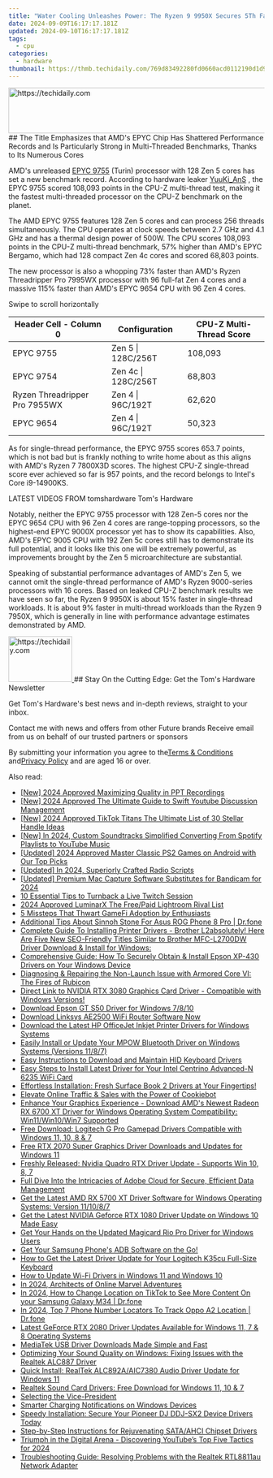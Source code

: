 ```yaml
---
title: "Water Cooling Unleashes Power: The Ryzen 9 9950X Secures 5Th Fastest CPU Title, Behind Xeon and Threadripper in Extreme Benchmarks"
date: 2024-09-09T16:17:17.181Z
updated: 2024-09-10T16:17:17.181Z
tags:
  - cpu
categories:
  - hardware
thumbnail: https://thmb.techidaily.com/769d83492280fd0660acd0112190d1d990d0e4305860168c39e79719f29b2ea7.jpg
---
```


<!-- affiliate ads begin -->
<a href="https://ursime.pxf.io/c/5597632/2136536/16384" target="_top" id="2136536">
  <img src="//a.impactradius-go.com/display-ad/16384-2136536" border="0" alt="https://techidaily.com" width="728" height="90"/>
</a>
<img height="0" width="0" src="https://ursime.pxf.io/i/5597632/2136536/16384" style="position:absolute;visibility:hidden;" border="0" />
<!-- affiliate ads end -->
## The Title Emphasizes that AMD's EPYC Chip Has Shattered Performance Records and Is Particularly Strong in Multi-Threaded Benchmarks, Thanks to Its Numerous Cores

AMD's unreleased [EPYC 9755](https://www.tomshardware.com/pc-components/cpus/amd-announces-3nm-epyc-turin-launching-with-192-cores-and-384-threads-in-second-half-of-2024-54x-faster-than-intel-xeon-in-ai-workload) (Turin) processor with 128 Zen 5 cores has set a new benchmark record. According to hardware leaker [YuuKi_AnS](https://x.com/yuuki%5Fans/status/1816185684753015066) , the EPYC 9755 scored 108,093 points in the CPU-Z multi-thread test, making it the fastest multi-threaded processor on the CPU-Z benchmark on the planet.

 The AMD EPYC 9755 features 128 Zen 5 cores and can process 256 threads simultaneously. The CPU operates at clock speeds between 2.7 GHz and 4.1 GHz and has a thermal design power of 500W. The CPU scores 108,093 points in the CPU-Z multi-thread benchmark, 57% higher than AMD's EPYC Bergamo, which had 128 compact Zen 4c cores and scored 68,803 points.

 The new processor is also a whopping 73% faster than AMD's Ryzen Threadripper Pro 7995WX processor with 96 full-fat Zen 4 cores and a massive 115% faster than AMD's EPYC 9654 CPU with 96 Zen 4 cores.

 Swipe to scroll horizontally

| Header Cell - Column 0        | Configuration       | CPU-Z Multi-Thread Score |
| ----------------------------- | ------------------- | ------------------------ |
| EPYC 9755                     | Zen 5 \| 128C/256T  | 108,093                  |
| EPYC 9754                     | Zen 4c \| 128C/256T | 68,803                   |
| Ryzen Threadripper Pro 7955WX | Zen 4 \| 96C/192T   | 62,620                   |
| EPYC 9654                     | Zen 4 \| 96C/192T   | 50,323                   |

 As for single-thread performance, the EPYC 9755 scores 653.7 points, which is not bad but is frankly nothing to write home about as this aligns with AMD's Ryzen 7 7800X3D scores. The highest CPU-Z single-thread score ever achieved so far is 957 points, and the record belongs to Intel's Core i9-14900KS.

 LATEST VIDEOS FROM tomshardware Tom's Hardware

 Notably, neither the EPYC 9755 processor with 128 Zen-5 cores nor the EPYC 9654 CPU with 96 Zen 4 cores are range-topping processors, so the highest-end EPYC 9000X processor yet has to show its capabilities. Also, AMD's EPYC 9005 CPU with 192 Zen 5c cores still has to demonstrate its full potential, and it looks like this one will be extremely powerful, as improvements brought by the Zen 5 microarchitecture are substantial.

 Speaking of substantial performance advantages of AMD's Zen 5, we cannot omit the single-thread performance of AMD's Ryzen 9000-series processors with 16 cores. Based on leaked CPU-Z benchmark results we have seen so far, the Ryzen 9 9950X is about 15% faster in single-thread workloads. It is about 9% faster in multi-thread workloads than the Ryzen 9 7950X, which is generally in line with performance advantage estimates demonstrated by AMD.

<!-- affiliate ads begin -->
<a href="https://aligracehair.sjv.io/c/5597632/2135409/19272" target="_top" id="2135409">
  <img src="//a.impactradius-go.com/display-ad/19272-2135409" border="0" alt="https://techidaily.com" width="125" height="90"/>
</a>
<img height="0" width="0" src="https://aligracehair.sjv.io/i/5597632/2135409/19272" style="position:absolute;visibility:hidden;" border="0" />
<!-- affiliate ads end -->
## Stay On the Cutting Edge: Get the Tom's Hardware Newsletter

 Get Tom's Hardware's best news and in-depth reviews, straight to your inbox.

 Contact me with news and offers from other Future brands  Receive email from us on behalf of our trusted partners or sponsors

 By submitting your information you agree to the[Terms & Conditions](https://futureplc.com/terms-conditions/) and[Privacy Policy](https://futureplc.com/privacy-policy/) and are aged 16 or over.


<ins class="adsbygoogle"
     style="display:block"
     data-ad-format="autorelaxed"
     data-ad-client="ca-pub-7571918770474297"
     data-ad-slot="1223367746"></ins>



<ins class="adsbygoogle"
     style="display:block"
     data-ad-client="ca-pub-7571918770474297"
     data-ad-slot="8358498916"
     data-ad-format="auto"
     data-full-width-responsive="true"></ins>

<span class="atpl-alsoreadstyle">Also read:</span>
<div><ul>
<li><a href="https://video-screen-grab.techidaily.com/new-2024-approved-maximizing-quality-in-ppt-recordings/"><u>[New] 2024 Approved Maximizing Quality in PPT Recordings</u></a></li>
<li><a href="https://youtube-zero.techidaily.com/024-approved-the-ultimate-guide-to-swift-youtube-discussion-management/"><u>[New] 2024 Approved The Ultimate Guide to Swift Youtube Discussion Management</u></a></li>
<li><a href="https://tiktok-clips.techidaily.com/new-2024-approved-tiktok-titans-the-ultimate-list-of-30-stellar-handle-ideas/"><u>[New] 2024 Approved TikTok Titans The Ultimate List of 30 Stellar Handle Ideas</u></a></li>
<li><a href="https://facebook-video-footage.techidaily.com/new-in-2024-custom-soundtracks-simplified-converting-from-spotify-playlists-to-youtube-music/"><u>[New] In 2024, Custom Soundtracks Simplified Converting From Spotify Playlists to YouTube Music</u></a></li>
<li><a href="https://screen-video-capture.techidaily.com/updated-2024-approved-master-classic-ps2-games-on-android-with-our-top-picks/"><u>[Updated] 2024 Approved Master Classic PS2 Games on Android with Our Top Picks</u></a></li>
<li><a href="https://fox-helps.techidaily.com/updated-in-2024-superiorly-crafted-radio-scripts/"><u>[Updated] In 2024, Superiorly Crafted Radio Scripts</u></a></li>
<li><a href="https://video-screen-grab.techidaily.com/updated-premium-mac-capture-software-substitutes-for-bandicam-for-2024/"><u>[Updated] Premium Mac Capture Software Substitutes for Bandicam for 2024</u></a></li>
<li><a href="https://fox-blue.techidaily.com/10-essential-tips-to-turnback-a-live-twitch-session/"><u>10 Essential Tips to Turnback a Live Twitch Session</u></a></li>
<li><a href="https://fox-helps.techidaily.com/2024-approved-luminarx-the-freepaid-lightroom-rival-list/"><u>2024 Approved LuminarX The Free/Paid Lightroom Rival List</u></a></li>
<li><a href="https://games-able.techidaily.com/5-missteps-that-thwart-gamefi-adoption-by-enthusiasts/"><u>5 Missteps That Thwart GameFi Adoption by Enthusiasts</u></a></li>
<li><a href="https://android-pokemon-go.techidaily.com/additional-tips-about-sinnoh-stone-for-asus-rog-phone-8-pro-drfone-by-drfone-virtual-android/"><u>Additional Tips About Sinnoh Stone For Asus ROG Phone 8 Pro | Dr.fone</u></a></li>
<li><a href="https://hardware-help.techidaily.com/complete-guide-to-installing-printer-drivers-brother-l2absolutely-here-are-five-new-seo-friendly-titles-similar-to-brother-mfc-l2700dw-driver-download-and-i26/"><u>Complete Guide To Installing Printer Drivers - Brother L2absolutely! Here Are Five New SEO-Friendly Titles Similar to Brother MFC-L2700DW Driver Download & Install for Windows:</u></a></li>
<li><a href="https://hardware-help.techidaily.com/comprehensive-guide-how-to-securely-obtain-and-install-epson-xp-430-drivers-on-your-windows-device/"><u>Comprehensive Guide: How To Securely Obtain & Install Epson XP-430 Drivers on Your Windows Device</u></a></li>
<li><a href="https://win-able.techidaily.com/diagnosing-and-repairing-the-non-launch-issue-with-armored-core-vi-the-fires-of-rubicon/"><u>Diagnosing & Repairing the Non-Launch Issue with Armored Core VI: The Fires of Rubicon</u></a></li>
<li><a href="https://hardware-help.techidaily.com/1722960059335-direct-link-to-nvidia-rtx-3080-graphics-card-driver-compatible-with-windows-versions/"><u>Direct Link to NVIDIA RTX 3080 Graphics Card Driver - Compatible with Windows Versions!</u></a></li>
<li><a href="https://hardware-help.techidaily.com/download-epson-gt-s50-driver-for-windows-7810/"><u>Download Epson GT S50 Driver for Windows 7/8/10</u></a></li>
<li><a href="https://hardware-help.techidaily.com/download-linksys-ae2500-wifi-router-software-now/"><u>Download Linksys AE2500 WiFi Router Software Now</u></a></li>
<li><a href="https://hardware-help.techidaily.com/download-the-latest-hp-officejet-inkjet-printer-drivers-for-windows-systems/"><u>Download the Latest HP OfficeJet Inkjet Printer Drivers for Windows Systems</u></a></li>
<li><a href="https://hardware-help.techidaily.com/easily-install-or-update-your-mpow-bluetooth-driver-on-windows-systems-versions-1187/"><u>Easily Install or Update Your MPOW Bluetooth Driver on Windows Systems (Versions 11/8/7)</u></a></li>
<li><a href="https://hardware-help.techidaily.com/easy-instructions-to-download-and-maintain-hid-keyboard-drivers/"><u>Easy Instructions to Download and Maintain HID Keyboard Drivers</u></a></li>
<li><a href="https://hardware-help.techidaily.com/easy-steps-to-install-latest-driver-for-your-intel-centrino-advanced-n-6235-wifi-card/"><u>Easy Steps to Install Latest Driver for Your Intel Centrino Advanced-N 6235 WiFi Card</u></a></li>
<li><a href="https://hardware-help.techidaily.com/effortless-installation-fresh-surface-book-2-drivers-at-your-fingertips/"><u>Effortless Installation: Fresh Surface Book 2 Drivers at Your Fingertips!</u></a></li>
<li><a href="https://data-safeguard.techidaily.com/elevate-online-traffic-and-sales-with-the-power-of-cookiebot/"><u>Elevate Online Traffic & Sales with the Power of Cookiebot</u></a></li>
<li><a href="https://hardware-help.techidaily.com/enhance-your-graphics-experience-download-amds-newest-radeon-rx-6700-xt-driver-for-windows-operating-system-compatibility-win11win10win7-supported/"><u>Enhance Your Graphics Experience - Download AMD's Newest Radeon RX 6700 XT Driver for Windows Operating System Compatibility: Win11/Win10/Win7 Supported</u></a></li>
<li><a href="https://hardware-help.techidaily.com/free-download-logitech-g-pro-gamepad-drivers-compatible-with-windows-11-10-8-and-7/"><u>Free Download: Logitech G Pro Gamepad Drivers Compatible with Windows 11, 10, 8 & 7</u></a></li>
<li><a href="https://hardware-help.techidaily.com/free-rtx-2070-super-graphics-driver-downloads-and-updates-for-windows-11/"><u>Free RTX 2070 Super Graphics Driver Downloads and Updates for Windows 11</u></a></li>
<li><a href="https://hardware-help.techidaily.com/freshly-released-nvidia-quadro-rtx-driver-update-supports-win-10-8-7/"><u>Freshly Released: Nvidia Quadro RTX Driver Update - Supports Win 10, 8, 7</u></a></li>
<li><a href="https://extra-lessons.techidaily.com/full-dive-into-the-intricacies-of-adobe-cloud-for-secure-efficient-data-management/"><u>Full Dive Into the Intricacies of Adobe Cloud for Secure, Efficient Data Management</u></a></li>
<li><a href="https://hardware-help.techidaily.com/get-the-latest-amd-rx-5700-xt-driver-software-for-windows-operating-systems-version-111087/"><u>Get the Latest AMD RX 5700 XT Driver Software for Windows Operating Systems: Version 11/10/8/7</u></a></li>
<li><a href="https://hardware-help.techidaily.com/get-the-latest-nvidia-geforce-rtx-1080-driver-update-on-windows-10-made-easy/"><u>Get the Latest NVIDIA Geforce RTX 1080 Driver Update on Windows 10 Made Easy</u></a></li>
<li><a href="https://hardware-help.techidaily.com/1722967427447-get-your-hands-on-the-updated-magicard-rio-pro-driver-for-windows-users/"><u>Get Your Hands on the Updated Magicard Rio Pro Driver for Windows Users</u></a></li>
<li><a href="https://hardware-help.techidaily.com/get-your-samsung-phones-adb-software-on-the-go/"><u>Get Your Samsung Phone's ADB Software on the Go!</u></a></li>
<li><a href="https://hardware-help.techidaily.com/how-to-get-the-latest-driver-update-for-your-logitech-k35cu-full-size-keyboard/"><u>How to Get the Latest Driver Update for Your Logitech K35cu Full-Size Keyboard</u></a></li>
<li><a href="https://hardware-help.techidaily.com/how-to-update-wi-fi-drivers-in-windows-11-and-windows-10/"><u>How to Update Wi-Fi Drivers in Windows 11 and Windows 10</u></a></li>
<li><a href="https://youtube-videos.techidaily.com/in-2024-architects-of-online-marvel-adventures/"><u>In 2024, Architects of Online Marvel Adventures</u></a></li>
<li><a href="https://location-social.techidaily.com/in-2024-how-to-change-location-on-tiktok-to-see-more-content-on-your-samsung-galaxy-m34-drfone-by-drfone-virtual-android/"><u>In 2024, How to Change Location on TikTok to See More Content On your Samsung Galaxy M34 | Dr.fone</u></a></li>
<li><a href="https://android-location-track.techidaily.com/in-2024-top-7-phone-number-locators-to-track-oppo-a2-location-drfone-by-drfone-virtual-android/"><u>In 2024, Top 7 Phone Number Locators To Track Oppo A2 Location | Dr.fone</u></a></li>
<li><a href="https://hardware-help.techidaily.com/latest-geforce-rtx-2080-driver-updates-available-for-windows-11-7-and-8-operating-systems/"><u>Latest GeForce RTX 2080 Driver Updates Available for Windows 11, 7 & 8 Operating Systems</u></a></li>
<li><a href="https://hardware-help.techidaily.com/mediatek-usb-driver-downloads-made-simple-and-fast/"><u>MediaTek USB Driver Downloads Made Simple and Fast</u></a></li>
<li><a href="https://hardware-help.techidaily.com/optimizing-your-sound-quality-on-windows-fixing-issues-with-the-realtek-alc887-driver/"><u>Optimizing Your Sound Quality on Windows: Fixing Issues with the Realtek ALC887 Driver</u></a></li>
<li><a href="https://hardware-help.techidaily.com/quick-install-realtek-alc892aaic7380-audio-driver-update-for-windows-11/"><u>Quick Install: RealTek ALC892A/AIC7380 Audio Driver Update for Windows 11</u></a></li>
<li><a href="https://win-amazing.techidaily.com/realtek-sound-card-drivers-free-download-for-windows-11-10-and-7/"><u>Realtek Sound Card Drivers: Free Download for Windows 11, 10 & 7</u></a></li>
<li><a href="https://hardware-help.techidaily.com/selecting-the-vice-president/"><u>Selecting the Vice-President</u></a></li>
<li><a href="https://windows11.techidaily.com/smarter-charging-notifications-on-windows-devices/"><u>Smarter Charging Notifications on Windows Devices</u></a></li>
<li><a href="https://hardware-help.techidaily.com/speedy-installation-secure-your-pioneer-dj-ddj-sx2-device-drivers-today/"><u>Speedy Installation: Secure Your Pioneer DJ DDJ-SX2 Device Drivers Today</u></a></li>
<li><a href="https://hardware-help.techidaily.com/step-by-step-instructions-for-rejuvenating-sataahci-chipset-drivers/"><u>Step-by-Step Instructions for Rejuvenating SATA/AHCI Chipset Drivers</u></a></li>
<li><a href="https://facebook-video-share.techidaily.com/triumph-in-the-digital-arena-discovering-youtubes-top-five-tactics-for-2024/"><u>Triumph in the Digital Arena - Discovering YouTube’s Top Five Tactics for 2024</u></a></li>
<li><a href="https://hardware-help.techidaily.com/troubleshooting-guide-resolving-problems-with-the-realtek-rtl8811au-network-adapter/"><u>Troubleshooting Guide: Resolving Problems with the Realtek RTL8811au Network Adapter</u></a></li>
</ul></div>
